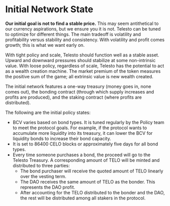 # Initial Network State

**Our initial goal is not to find a stable price.** This may seem antithetical to our currency aspirations, but we ensure you it is not. Telesto can be tuned to optimize for different things. The main tradeoff is volatility and profitability versus stability and consistency. With volatility and profit comes growth; this is what we want early on.

With tight policy and scale, Telesto should function well as a stable asset. Upward and downward pressures should stabilize at some non-intrinsic value. With loose policy, regardless of scale, Telesto has the potential to act as a wealth creation machine. The market premium of the token measures the positive sum of the game; all extrinsic value is new wealth created.



The initial network features a one-way treasury (money goes in, none comes out), the bonding contract (through which supply increases and profits are produced), and the staking contract (where profits are distributed).

The following are the initial policy states:

* ​BCV varies based on bond types. It is tuned regularly by the Policy team to meet the protocol goals. For example, if the protocol wants to accumulate more liquidity into its treasury, it can lower the BCV for liquidity bonds to increase their bond capacity.&#x20;
* It is set to 86400 CELO blocks or approximately five days for all bond types.
* Every time someone purchases a bond, the proceed will go to the Telesto Treasury. A corresponding amount of TELO will be minted and distributed to three parties:
  * The bond purchaser will receive the quoted amount of TELO linearly over the vesting term.
  * The DAO receives the same amount of TELO as the bonder. This represents the DAO profit.
  * After accounting for the TELO distributed to the bonder and the DAO, the rest will be distributed among all stakers in the protocol.

